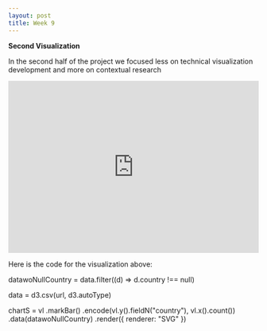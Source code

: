 ```yaml
---
layout: post
title: Week 9
---
```


**Second Visualization**

In the second half of the project we focused less on technical visualization development and more on contextual research

<iframe width="100%" height="346.046875" frameborder="0"
  src="https://observablehq.com/embed/@sommerharris/untitled?cells=chartS"></iframe>


Here is the code for the visualization above:

datawoNullCountry = data.filter((d) => d.country !== null)

data = d3.csv(url, d3.autoType)

chartS = vl
  .markBar()
  .encode(vl.y().fieldN("country"), vl.x().count())
  .data(datawoNullCountry)
  .render({ renderer: "SVG" })
